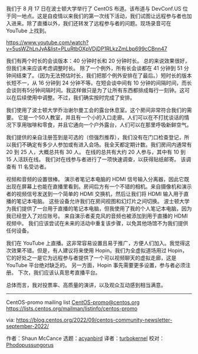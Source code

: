 [#]: subject: "DevConf Dojo Event Report"
[#]: via: "https://lists.centos.org/pipermail/centos-promo/2022-September/007298.html"
[#]: author: "Shaun McCance <shaunm at redhat.com>"
[#]: collector: "acyanbird"
[#]: translator: "turbokernel"
[#]: reviewer: " "
[#]: publisher: " "
[#]: url: " "

我们于 8 月 17 日在波士顿大学举行了 CentOS 布道。该布道与 DevConf.US 位于同一地点。这是自疫情以来我们的第一次线下活动，我们试图让远程参与者也加入进来。除了直播以外，我们还转发了远程参与者的问题。现场录音可在 YouTube 上找到。

https://www.youtube.com/watch?v=5usWZhLnJyA&list=PLuRtbOXpVDjDP1RLkzZmLbp699cCBnn47

我们有两个时长的会谈版本：40 分钟时长和 20 分钟时长。 总的来说效果很好，但我们未来应该考虑调整时长。 除了一个例外，所有长会谈都在 41 分钟到 51 分钟间结束了。（因为无法预估时长，我们把那个例外安排在了最后。）短时长的版本长短不一，从 16 分钟到 24 分钟不等。在短会谈中间有 10 分钟的间隔时间，而长会谈则有5分钟间隔时间。我这样做只是为了让所有东西都排成每行一刻钟。这可以在后续使用中调整。不过，我们确实按时完成了安排。

我们使用了波士顿大学乔治谢尔曼工会的露台休息室。这个房间非常符合我们的需要。 它是一个50人教室，并且有一个小的入口走廊。人们可以在不打扰谈话的情况下享用咖啡和零食，并且它通向一个户外露台，人们可以在那里呼吸新鲜空气。

我们提供的亲自注册签到是可选的（但强烈推荐），我们没有在门口检查登记，所以我们不确定有多少人参加或有进入会场。我全天都定期计数。我们房间内通常有 20 到 25 人，大概总共有 30 人。 在线的总共有大约 20 人参与，其中有 10 到 15 人活跃在线。 我们对在线参与者进行了一项快速调查，以获得贴纸邮寄。 该调查有 11 名受访者。

视频和音频的设置很棒。 演示者笔记本电脑的 HDMI 信号输入分离器，因此它既出现在屏幕上也能在直播里看到。房间后方有一个不错的相机。来自摄像机和演示者的视频信号发送到一个简单的 HDMI 交换机，然后让我们将 HDMI 输入用于直播的笔记本电脑。 这些设备允许我们在房间视图和幻灯片之间切换。 波士顿大学为我们提供了一台用于直播的笔记本电脑，但我使用了我的个人笔记本电脑，因为我已经登入了对应账号。 来自演示者麦克风的音频也被添加到用于直播的 HDMI 视频中。 我们应该尝试在未来的活动中重复该步骤，以免其他场馆不为我们提供任何设备。

我们在 YouTube 上直播。这非常容易设置且易于推广，方便人们加入。我觉得这次效果不错。但是，有人建议将来使用 Hopin。我们为全虚拟道场用过 Hopin，它的好处之一是它为远程参与者提供了一个可以视频聊天的虚拟走廊，这是 YouTube 平台绝对缺乏的。 另一方面，Hopin 事先需要更多设置，参与者必须注册。 下次，我们应该认真思考直播平台。

总体而言，我对投票率、高质量的演讲，以及观众互动感到相当满意。

_______________________________________________
CentOS-promo mailing list
CentOS-promo@centos.org
https://lists.centos.org/mailman/listinfo/centos-promo

via: https://blog.centos.org/2022/09/centos-community-newsletter-september-2022/

作者：Shaun McCance
选题：[acyanbird][b]
译者：[turbokernel](https://github.com/turbokernel)
校对：[Phodopussungorus](https://github.com/Phodopussungorus)

[b]: https://github.com/acyanbird
